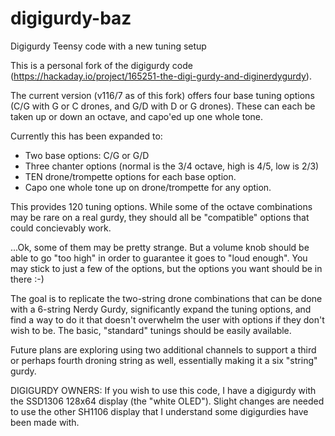 # digigurdy-baz
Digigurdy Teensy code with a new tuning setup

This is a personal fork of the digigurdy code (https://hackaday.io/project/165251-the-digi-gurdy-and-diginerdygurdy).

The current version (v116/7 as of this fork) offers four base tuning options (C/G with G or C drones, and G/D with D or G drones).  These can each be taken up or down an octave, and capo'ed up one whole tone.

Currently this has been expanded to:
* Two base options: C/G or G/D
* Three chanter options (normal is the 3/4 octave, high is 4/5, low is 2/3)
* TEN drone/trompette options for each base option.
* Capo one whole tone up on drone/trompette for any option.

This provides 120 tuning options.  While some of the octave combinations may be rare on a real gurdy, they should all be "compatible" options that could concievably work.

...Ok, some of them may be pretty strange.  But a volume knob should be able to go "too high" in order to guarantee it goes to "loud enough".  You may stick to just a few of the options, but the options you want should be in there :-)

The goal is to replicate the two-string drone combinations that can be done with a 6-string Nerdy Gurdy, significantly expand the tuning options, and find a way to do it that doesn't overwhelm the user with options if they don't wish to be.  The basic, "standard" tunings should be easily available.

Future plans are exploring using two additional channels to support a third or perhaps fourth droning string as well, essentially making it a six "string" gurdy.

DIGIGURDY OWNERS: If you wish to use this code, I have a digigurdy with the SSD1306 128x64 display (the "white OLED").  Slight changes are needed to use the other SH1106 display that I understand some digigurdies have been made with.
